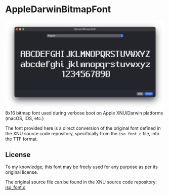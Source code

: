 # AppleDarwinBitmapFont
![](/img/preview.png)
8x16 bitmap font used during verbose boot on Apple XNU/Darwin platforms (macOS, iOS, etc.)

The font provided here is a direct conversion of the original font defined in the XNU source code repository, specifically from the `iso_font.c` file, into the TTF format.

## License

To my knowledge, this font may be freely used for any purpose as per its original license.

The original source file can be found in the XNU source code repository: [iso_font.c](https://github.com/apple-oss-distributions/xnu/blob/main/osfmk/console/iso_font.c)
